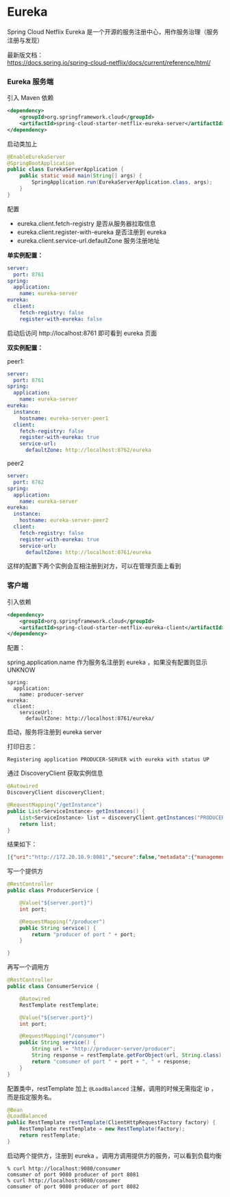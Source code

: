 # Eureka

Spring Cloud Netflix Eureka 是一个开源的服务注册中心，用作服务治理（服务注册与发现）

最新版文档：  
https://docs.spring.io/spring-cloud-netflix/docs/current/reference/html/

### Eureka 服务端

引入 Maven 依赖

```xml
<dependency>
    <groupId>org.springframework.cloud</groupId>
    <artifactId>spring-cloud-starter-netflix-eureka-server</artifactId>
</dependency>
```

启动类加上

```java
@EnableEurekaServer
@SpringBootApplication
public class EurekaServerApplication {
    public static void main(String[] args) {
        SpringApplication.run(EurekaServerApplication.class, args);
    }
}
```

配置

* eureka.client.fetch-registry  是否从服务器拉取信息
* eureka.client.register-with-eureka  是否注册到 eureka
* eureka.client.service-url.defaultZone  服务注册地址

**单实例配置：**

```yml
server:
  port: 8761
spring:
  application:
    name: eureka-server
eureka:
  client:
    fetch-registry: false
    register-with-eureka: false
```

启动后访问 http://localhost:8761 即可看到 eureka 页面

**双实例配置：**

peer1:

```yml
server:
  port: 8761
spring:
  application:
    name: eureka-server
eureka:
  instance:
    hostname: eureka-server-peer1
  client:
    fetch-registry: false
    register-with-eureka: true
    service-url:
      defaultZone: http://localhost:8762/eureka
```

peer2

```yml
server:
  port: 8762
spring:
  application:
    name: eureka-server
eureka:
  instance:
    hostname: eureka-server-peer2
  client:
    fetch-registry: false
    register-with-eureka: true
    service-url:
      defaultZone: http://localhost:8761/eureka
```

这样的配置下两个实例会互相注册到对方，可以在管理页面上看到


### 客户端

引入依赖

```xml
<dependency>
    <groupId>org.springframework.cloud</groupId>
    <artifactId>spring-cloud-starter-netflix-eureka-client</artifactId>
</dependency>
```

配置：

spring.application.name 作为服务名注册到 eureka ，如果没有配置则显示 UNKNOW   

```
spring:
  application:
    name: producer-server
eureka:
  client:
    serviceUrl:
      defaultZone: http://localhost:8761/eureka/
```

启动，服务将注册到 eureka server

打印日志：
```
Registering application PRODUCER-SERVER with eureka with status UP
```

通过 DiscoveryClient 获取实例信息

```java
@Autowired
DiscoveryClient discoveryClient;

@RequestMapping("/getInstance")
public List<ServiceInstance> getInstances() {
    List<ServiceInstance> list = discoveryClient.getInstances("PRODUCER-SERVER");
    return list;
}
```

结果如下：

```json
[{"uri":"http://172.20.10.9:8081","secure":false,"metadata":{"management.port":"8081"},"instanceId":"172.20.10.9:producer-server:8081","serviceId":"PRODUCER-SERVER","instanceInfo":{"instanceId":"172.20.10.9:producer-server:8081","app":"PRODUCER-SERVER","appGroupName":null,"ipAddr":"172.20.10.9","sid":"na","homePageUrl":"http://172.20.10.9:8081/","statusPageUrl":"http://172.20.10.9:8081/actuator/info","healthCheckUrl":"http://172.20.10.9:8081/actuator/health","secureHealthCheckUrl":null,"vipAddress":"producer-server","secureVipAddress":"producer-server","countryId":1,"dataCenterInfo":{"@class":"com.netflix.appinfo.InstanceInfo$DefaultDataCenterInfo","name":"MyOwn"},"hostName":"172.20.10.9","status":"UP","overriddenStatus":"UNKNOWN","leaseInfo":{"renewalIntervalInSecs":30,"durationInSecs":90,"registrationTimestamp":1704199881624,"lastRenewalTimestamp":1704199881624,"evictionTimestamp":0,"serviceUpTimestamp":1704199881119},"isCoordinatingDiscoveryServer":false,"metadata":{"management.port":"8081"},"lastUpdatedTimestamp":1704199881624,"lastDirtyTimestamp":1704199881058,"actionType":"ADDED","asgName":null},"scheme":"http","host":"172.20.10.9","port":8081}]
```


写一个提供方

```java
@RestController
public class ProducerService {

    @Value("${server.port}")
    int port;

    @RequestMapping("/producer")
    public String service() {
        return "producer of port " + port;
    }

}
```

再写一个调用方

```java
@RestController
public class ConsumerService {

    @Autowired
    RestTemplate restTemplate;

    @Value("${server.port}")
    int port;

    @RequestMapping("/consumer")
    public String service() {
        String url = "http://producer-server/producer";
        String response = restTemplate.getForObject(url, String.class);
        return "comsumer of port " + port + ", " + response;
    }
}
```

配置类中，restTemplate 加上 `@LoadBalanced` 注解，调用的时候无需指定 ip ，而是指定服务名。

```java
@Bean
@LoadBalanced
public RestTemplate restTemplate(ClientHttpRequestFactory factory) {
    RestTemplate restTemplate = new RestTemplate(factory);
    return restTemplate;
}
```

启动两个提供方，注册到 eureka 。调用方调用提供方的服务，可以看到负载均衡

```
% curl http://localhost:9080/consumer
comsumer of port 9080 producer of port 8081        
% curl http://localhost:9080/consumer
comsumer of port 9080 producer of port 8082
```

